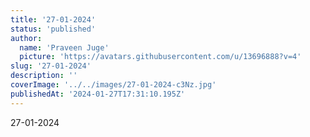 ```yaml
---
title: '27-01-2024'
status: 'published'
author:
  name: 'Praveen Juge'
  picture: 'https://avatars.githubusercontent.com/u/13696888?v=4'
slug: '27-01-2024'
description: ''
coverImage: '../../images/27-01-2024-c3Nz.jpg'
publishedAt: '2024-01-27T17:31:10.195Z'
---
```


27-01-2024